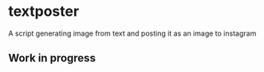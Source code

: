 # textposter
A script generating image from text and posting it as an image to instagram


## **Work in progress**
